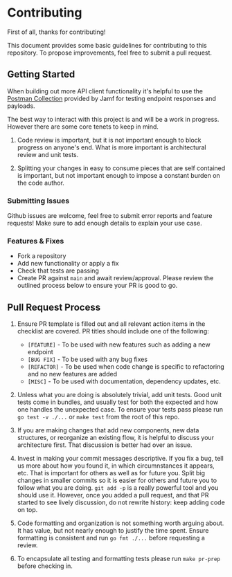 # Contributing

First of all, thanks for contributing!

This document provides some basic guidelines for contributing to this repository. To propose improvements, feel free to submit a pull request.
## Getting Started

When building out more API client functionality it's helpful to use the [Postman Collection](https://github.com/jamf/Classic-API-Postman-Collection) provided by Jamf for testing endpoint responses and payloads.

The best way to interact with this project is and will be a work in progress. However there are
some core tenets to keep in mind.

1. Code review is important, but it is not important enough to block progress on anyone's end.
   What is more important is architectural review and unit tests.

2. Splitting your changes in easy to consume pieces that are self contained is important, but
   not important enough to impose a constant burden on the code author.
### Submitting Issues

Github issues are welcome, feel free to submit error reports and feature requests! Make sure to add enough details to explain your use case.

### Features & Fixes

- Fork a repository
- Add new functionality or apply a fix
- Check that tests are passing
- Create PR against `main` and await review/approval. Please review the outlined process below to ensure your PR is good to go.

## Pull Request Process

1. Ensure PR template is filled out and all relevant action items in the checklist are covered. PR titles should include one of the following: 
     - `[FEATURE]`   - To be used with new features such as adding a new endpoint
     - `[BUG FIX]`   - To be used with any bug fixes
     - `[REFACTOR]`  - To be used when code change is specific to refactoring and no new features are added
     - `[MISC]`      - To be used with documentation, dependency updates, etc.
  
2. Unless what you are doing is absolutely trivial, add unit tests. Good unit tests come in bundles,
   and usually test for both the expected and how one handles the unexpected case. To ensure your tests 
   pass please run `go test -v ./...` or `make test` from the root of this repo.

3. If you are making changes that add new components, new data structures, or reorganize an existing
   flow, it is helpful to discuss your architecture first. That discussion is better had over an
   issue.
   
4. Invest in making your commit messages descriptive. If you fix a bug, tell us more about how you found
   it, in which circumnstances it appears, etc. That is important for others as well as for future
   you. Split big changes in smaller commits so it is easier for others and future you to follow what
   you are doing. `git add -p` is a really powerful tool and you should use it.
   However, once you added a pull request, and that PR started to see lively discussion,
   do not rewrite history: keep adding code on top.

5. Code formatting and organization is not something worth arguing about. It has value, but not
   nearly enough to justify the time spent. Ensure formatting is consistent and run `go fmt ./...` 
   before requesting a review.

6. To encapsulate all testing and formatting tests please run `make pr-prep` before checking in. 
